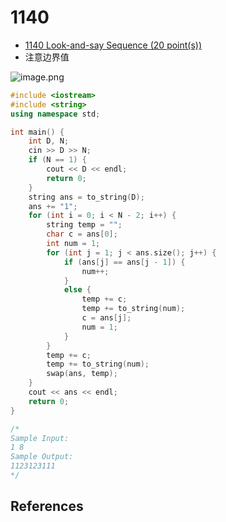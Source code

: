 # 1140

- [1140 Look-and-say Sequence (20 point(s))](https://pintia.cn/problem-sets/994805342720868352/problems/994805344490864640)
- 注意边界值

![image.png](https://i.loli.net/2019/09/05/2W71H3jsrdbxUQK.png)

```c++
#include <iostream>
#include <string>
using namespace std;

int main() {
	int D, N;
	cin >> D >> N;
	if (N == 1) {
		cout << D << endl;
		return 0;
	}
	string ans = to_string(D);
	ans += "1";
	for (int i = 0; i < N - 2; i++) {
		string temp = "";
		char c = ans[0];
		int num = 1;
		for (int j = 1; j < ans.size(); j++) {
			if (ans[j] == ans[j - 1]) {
				num++;
			}
			else {
				temp += c;
				temp += to_string(num);
				c = ans[j];
				num = 1;
			}
		}
		temp += c;
		temp += to_string(num);
		swap(ans, temp);
	}
	cout << ans << endl;
	return 0;
}

/*
Sample Input:
1 8
Sample Output:
1123123111
*/

```

## References

